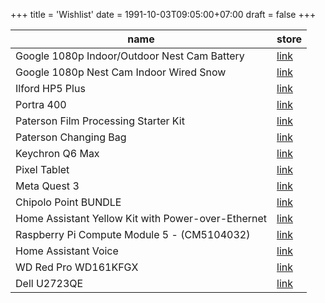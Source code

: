 +++
title = 'Wishlist'
date = 1991-10-03T09:05:00+07:00
draft = false
+++

| name                                               | store                                                                                                   |
| -------------------------------------------------- | ------------------------------------------------------------------------------------------------------- |
| Google 1080p Indoor/Outdoor Nest Cam Battery       | [link](https://www.bhphotovideo.com/c/product/1657274-REG)                                              |
| Google 1080p Nest Cam Indoor Wired Snow            | [link](https://www.bhphotovideo.com/c/product/1665729-REG)                                              |
| Ilford HP5 Plus                                    | [link](https://www.bhphotovideo.com/c/product/24745-REG)                                                |
| Portra 400                                         | [link](https://www.bhphotovideo.com/c/product/742308-USA)                                               |
| Paterson Film Processing Starter Kit               | [link](https://www.bhphotovideo.com/c/product/1519010-REG)                                              |
| Paterson Changing Bag                              | [link](https://www.bhphotovideo.com/c/product/253370-REG)                                               |
| Keychron Q6 Max                                    | [link](https://aliexpress.ru/item/1005006677634825.html?sku_id=12000038966283125)                       |
| Pixel Tablet                                       | [link](https://store.google.com/us/config/pixel_tablet?hl=en-US)                                        |
| Meta Quest 3                                       | [link](https://www.meta.com/quest/quest-3)                                                              |
| Chipolo Point BUNDLE                               | [link](https://chipolo.net/en-us/products/chipolo-point-bundle)                                         |
| Home Assistant Yellow Kit with Power-over-Ethernet | [link](https://www.seeedstudio.com/Home-Assistant-Yellow-Kit-with-Power-over-Ethernet-p-5673.html)      |
| Raspberry Pi Compute Module 5 - (CM5104032)        | [link](https://www.seeedstudio.com/Raspberry-Pi-Compute-Module-CM5104032-p-6268.html)                   |
| Home Assistant Voice                               | [link](https://www.seeedstudio.com/Home-Assistant-Voice-p-6998.html)                                    |
| WD Red Pro WD161KFGX                               | [link](https://www.westerndigital.com/ru-ru/products/internal-drives/wd-red-pro-sata-hdd?sku=WD161KFGX) |
| Dell U2723QE                                       | [link](https://www.rtings.com/monitor/reviews/dell/u2723qe)                                             |